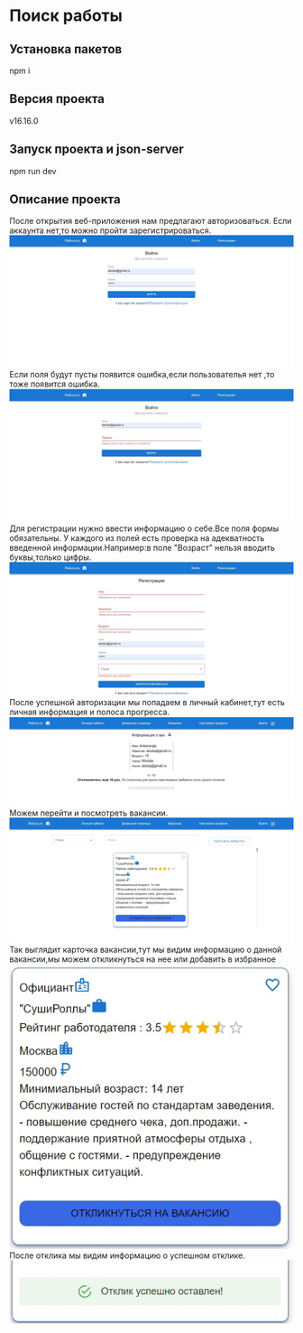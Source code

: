 # Поиск работы
## Установка пакетов
npm i 
## Версия проекта
v16.16.0
## Запуск проекта и json-server
npm run dev
## Описание проекта 
После открытия веб-приложения нам предлагают авторизоваться.
Если аккаунта нет,то можно пройти зарегистрироваться.
![Image alt](https://github.com/saha23412/imgproj/raw/main/hh1.jpg)
Если поля будут пусты появится ошибка,если пользователья нет ,то тоже появится ошибка.
![Image alt](https://github.com/saha23412/imgproj/raw/main/hh2.jpg)
Для регистрации нужно ввести информацию о себе.Все поля формы обязательны.
У каждого из полей есть проверка на адекватность введенной информации.Например:в поле "Возраст" нельзя вводить буквы,только цифры.
![Image alt](https://github.com/saha23412/imgproj/raw/main/hh3.jpg)
После успешной авторизации мы попадаем в личный кабинет,тут есть личная информация и полоса прогресса.
![Image alt](https://github.com/saha23412/imgproj/raw/main/hh4.jpg)
Можем перейти и посмотреть вакансии.
![Image alt](https://github.com/saha23412/imgproj/raw/main/hh5.jpg)
Так выглядит карточка вакансии,тут мы видим информацию о данной вакансии,мы можем откликнуться на нее или добавить в избранное
![Image alt](https://github.com/saha23412/imgproj/raw/main/hh6.jpg)
После отклика мы видим информацию о успешном отклике.
![Image alt](https://github.com/saha23412/imgproj/raw/main/hh7.jpg)
